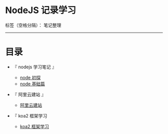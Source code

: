 ﻿# NodeJS 记录学习

标签（空格分隔）： 笔记整理

---

# 目录

- 『 nodejs 学习笔记 』

  - [node 初探](https://github.com/helloforrestworld/NodeJsMarkdown/blob/master/node%E5%88%9D%E6%8E%A2/README.md)
  - [node 基础篇](https://github.com/helloforrestworld/NodeJsMarkdown/blob/master/node基础篇/README.md)

- 『 阿里云建站 』

  - [阿里云建站](https://github.com/helloforrestworld/NodeJsMarkdown/blob/master/阿里云建站/README.md)

- 『 koa2 框架学习
  - [koa2 框架学习](https://github.com/helloforrestworld/NodeJsMarkdown/blob/master/koa2/README.md)
